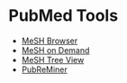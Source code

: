 # PubMed Tools

* [MeSH Browser]( https://meshb.nlm.nih.gov/)
* [MeSH on Demand](https://meshb.nlm.nih.gov/MeSHonDemand)
* [MeSH Tree View](https://meshb.nlm.nih.gov/treeView )
* [PubReMiner](https://hgserver2.amc.nl/cgi-bin/miner/miner2.cgi)
